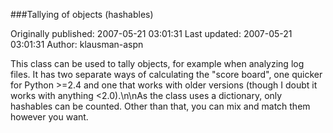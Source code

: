 ###Tallying of objects (hashables)

Originally published: 2007-05-21 03:01:31
Last updated: 2007-05-21 03:01:31
Author: klausman-aspn 

This class can be used to tally objects, for example when analyzing log files. It has two separate ways of calculating the "score board", one quicker for Python >=2.4 and one that works with older versions (though I doubt it works with anything <2.0).\n\nAs the class uses a dictionary, only hashables can be counted. Other than that, you can mix and match them however you want.